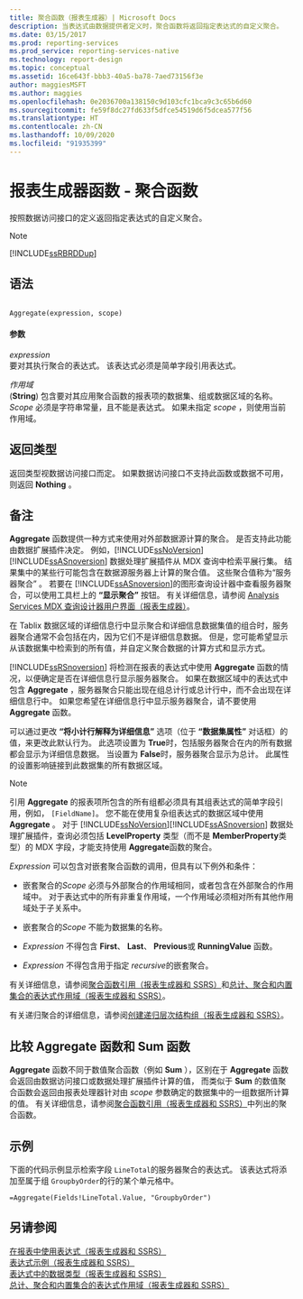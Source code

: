 ```yaml
---
title: 聚合函数（报表生成器）| Microsoft Docs
description: 当表达式由数据提供者定义时，聚合函数将返回指定表达式的自定义聚合。
ms.date: 03/15/2017
ms.prod: reporting-services
ms.prod_service: reporting-services-native
ms.technology: report-design
ms.topic: conceptual
ms.assetid: 16ce643f-bbb3-40a5-ba78-7aed73156f3e
author: maggiesMSFT
ms.author: maggies
ms.openlocfilehash: 0e2036700a138150c9d103cfc1bca9c3c65b6d60
ms.sourcegitcommit: fe59f8dc27fd633f5dfce54519d6f5dcea577f56
ms.translationtype: HT
ms.contentlocale: zh-CN
ms.lasthandoff: 10/09/2020
ms.locfileid: "91935399"
---
```

# <a name="report-builder-functions---aggregate-function"></a>报表生成器函数 - 聚合函数
  按照数据访问接口的定义返回指定表达式的自定义聚合。  
  
> [!NOTE]  
>  [!INCLUDE[ssRBRDDup](../../includes/ssrbrddup-md.md)]  
  
## <a name="syntax"></a>语法  
  
```  
  
Aggregate(expression, scope)  
```  
  
#### <a name="parameters"></a>参数  
 *expression*  
 要对其执行聚合的表达式。 该表达式必须是简单字段引用表达式。  
  
 *作用域*  
 (**String**) 包含要对其应用聚合函数的报表项的数据集、组或数据区域的名称。 *Scope* 必须是字符串常量，且不能是表达式。 如果未指定 *scope* ，则使用当前作用域。  
  
## <a name="return-type"></a>返回类型  
 返回类型视数据访问接口而定。 如果数据访问接口不支持此函数或数据不可用，则返回 **Nothing** 。  
  
## <a name="remarks"></a>备注  
 **Aggregate** 函数提供一种方式来使用对外部数据源计算的聚合。 是否支持此功能由数据扩展插件决定。 例如，[!INCLUDE[ssNoVersion](../../includes/ssnoversion-md.md)] [!INCLUDE[ssASnoversion](../../includes/ssasnoversion-md.md)] 数据处理扩展插件从 MDX 查询中检索平展行集。 结果集中的某些行可能包含在数据源服务器上计算的聚合值。 这些聚合值称为“服务器聚合” 。 若要在 [!INCLUDE[ssASnoversion](../../includes/ssasnoversion-md.md)]的图形查询设计器中查看服务器聚合，可以使用工具栏上的 **“显示聚合”** 按钮。 有关详细信息，请参阅 [Analysis Services MDX 查询设计器用户界面（报表生成器）](/previous-versions/sql/)。  
  
 在 Tablix 数据区域的详细信息行中显示聚合和详细信息数据集值的组合时，服务器聚合通常不会包括在内，因为它们不是详细信息数据。 但是，您可能希望显示从该数据集中检索到的所有值，并自定义聚合数据的计算方式和显示方式。  
  
 [!INCLUDE[ssRSnoversion](../../includes/ssrsnoversion-md.md)] 将检测在报表的表达式中使用 **Aggregate** 函数的情况，以便确定是否在详细信息行显示服务器聚合。 如果在数据区域中的表达式中包含 **Aggregate** ，服务器聚合只能出现在组总计行或总计行中，而不会出现在详细信息行中。 如果您希望在详细信息行中显示服务器聚合，请不要使用 **Aggregate** 函数。  
  
 可以通过更改 **“将小计行解释为详细信息”** 选项（位于 **“数据集属性”** 对话框）的值，来更改此默认行为。 此选项设置为 **True**时，包括服务器聚合在内的所有数据都会显示为详细信息数据。 当设置为 **False**时，服务器聚合显示为总计。 此属性的设置影响链接到此数据集的所有数据区域。  
  
> [!NOTE]
>  引用 **Aggregate** 的报表项所包含的所有组都必须具有其组表达式的简单字段引用，例如， `[FieldName]`。 您不能在使用复杂组表达式的数据区域中使用 **Aggregate** 。 对于 [!INCLUDE[ssNoVersion](../../includes/ssnoversion-md.md)][!INCLUDE[ssASnoversion](../../includes/ssasnoversion-md.md)] 数据处理扩展插件，查询必须包括 **LevelProperty** 类型（而不是 **MemberProperty**类型）的 MDX 字段，才能支持使用 **Aggregate**函数的聚合。  
  
 *Expression* 可以包含对嵌套聚合函数的调用，但具有以下例外和条件：  
  
-   嵌套聚合的*Scope* 必须与外部聚合的作用域相同，或者包含在外部聚合的作用域中。 对于表达式中的所有非重复作用域，一个作用域必须相对所有其他作用域处于子关系中。  
  
-   嵌套聚合的*Scope* 不能为数据集的名称。  
  
-   *Expression* 不得包含 **First**、 **Last**、 **Previous**或 **RunningValue** 函数。  
  
-   *Expression* 不得包含用于指定 *recursive*的嵌套聚合。  
  
 有关详细信息，请参阅[聚合函数引用（报表生成器和 SSRS）](../../reporting-services/report-design/report-builder-functions-aggregate-functions-reference.md)和[总计、聚合和内置集合的表达式作用域（报表生成器和 SSRS）](../../reporting-services/report-design/expression-scope-for-totals-aggregates-and-built-in-collections.md)。  
  
 有关递归聚合的详细信息，请参阅[创建递归层次结构组（报表生成器和 SSRS）](../../reporting-services/report-design/creating-recursive-hierarchy-groups-report-builder-and-ssrs.md)。  
  
## <a name="comparing-the-aggregate-and-sum-functions"></a>比较 Aggregate 函数和 Sum 函数  
 **Aggregate** 函数不同于数值聚合函数（例如 **Sum** ），区别在于 **Aggregate** 函数会返回由数据访问接口或数据处理扩展插件计算的值， 而类似于 **Sum** 的数值聚合函数会返回由报表处理器针对由 *scope* 参数确定的数据集中的一组数据所计算的值。 有关详细信息，请参阅[聚合函数引用（报表生成器和 SSRS）](../../reporting-services/report-design/report-builder-functions-aggregate-functions-reference.md)中列出的聚合函数。  
  
## <a name="example"></a>示例  
 下面的代码示例显示检索字段 `LineTotal`的服务器聚合的表达式。 该表达式将添加至属于组 `GroupbyOrder`的行的某个单元格中。  
  
```  
=Aggregate(Fields!LineTotal.Value, "GroupbyOrder")  
```  
  
## <a name="see-also"></a>另请参阅  
 [在报表中使用表达式（报表生成器和 SSRS）](../../reporting-services/report-design/expression-uses-in-reports-report-builder-and-ssrs.md)   
 [表达式示例（报表生成器和 SSRS）](../../reporting-services/report-design/expression-examples-report-builder-and-ssrs.md)   
 [表达式中的数据类型（报表生成器和 SSRS）](../../reporting-services/report-design/data-types-in-expressions-report-builder-and-ssrs.md)   
 [总计、聚合和内置集合的表达式作用域（报表生成器和 SSRS）](../../reporting-services/report-design/expression-scope-for-totals-aggregates-and-built-in-collections.md)  
  
